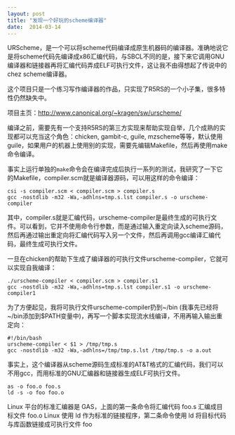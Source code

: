 ```yaml
---
layout: post
title: "发现一个好玩的scheme编译器"
date:  2014-03-14
---
```

URScheme，是一个可以将scheme代码编译成原生机器码的编译器。准确地说它是将scheme代码先编译成x86汇编代码，与SBCL不同的是，接下来它调用GNU编译器和链接器再将汇编代码弄成ELF可执行文件，这让我不由得想起了传说中的chez scheme编译器。

这个项目只是一个练习写作编译器的作品，只实现了R5RS的一个小子集，很多特性仍然缺失中。

项目主页：<http://www.canonical.org/~kragen/sw/urscheme/>

编译之前，需要先有一个支持R5RS的第三方实现来帮助实现自举，几个成熟的实现都可以充当这个角色：chicken, gambit-c, guile, mzscheme等等，默认使用guile，如果用户的机器上使用别的实现，需要先编辑Makefile，然后再使用make命令编译。

事实上运行单独的`make`命令会在编译完成后执行一系列的测试，我研究了一下它的Makefile，compiler.scm就是编译器源码，可以用这样的命令编译：

    csi -s compiler.scm < compiler.scm > compiler.s
    gcc -nostdlib -m32 -Wa,-adhlns=tmp.s.lst compiler.s -o urscheme-compiler


其中，compiler.s就是汇编代码，urscheme-compiler是最终生成的可执行文件。可以看到，它并不使用命令行参数，而是通过输入重定向读入scheme源码，然后再通过输出重定向将汇编代码写入另一个文件，然后再调用gcc编译汇编代码，最终生成可执行文件。

一旦在chicken的帮助下生成了编译器的可执行文件urscheme-compiler，它就可以实现自我编译：

    ./urscheme-compiler < compiler.scm > compiler.s1
    gcc -nostdlib -m32 -Wa,-adhlns=tmp.s.lst compiler.s1 -o urscheme-compiler1

为了方便起见，我将可执行文件urscheme-compiler扔到~/bin (我事先已经将~/bin添加到$PATH变量中)，再写一个脚本实现流水线编译，不用再输入输出重定向：

    #!/bin/bash
    urscheme-compiler < $1 > /tmp/tmp.s
    gcc -nostdlib -m32 -Wa,-adhlns=/tmp/tmp.s.lst /tmp/tmp.s -o a.out
    
事实上，这个编译器从scheme源码生成标准的AT&T格式的汇编代码，我们可以不用gcc，而用标准的GNU汇编器和链接器生成ELF可执行文件。

    as -o foo.o foo.s
    ld -s -o foo foo.o
   
Linux 平台的标准汇编器是 GAS，上面的第一条命令将汇编代码 foo.s 汇编成目标文件 foo.o
Linux 使用 ld 作为标准的链接程序，第二条命令使用 ld 将目标代码与库函数链接成可执行文件 foo